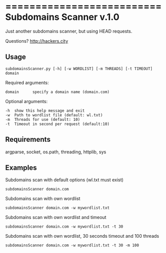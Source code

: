 ==========================
Subdomains Scanner v.1.0
==========================

Just another subdomains scanner, but using HEAD requests.

Questions? http://hackers.city


Usage
-----

    subdomainsScanner.py [-h] [-w WORDLIST] [-m THREADS] [-t TIMEOUT] domain

Required arguments:

    domain      specify a domain name (domain.com)

Optional arguments:

    -h  show this help message and exit
    -w  Path to wordlist file (default: wl.txt)
    -m  Threads for use (default: 10)
    -t  Timeout in second per request (default:10)


Requirements
-----
argparse, socket, os.path, threading, httplib, sys

Examples
-----

Subdomains scan with default options (wl.txt must exist)

    subdomainsScanner domain.com

Subdomains scan with own wordlist

    subdomainsScanner domain.com -w mywordlist.txt

Subdomains scan with own wordlist and timeout

    subdomainsScanner domain.com -w mywordlist.txt -t 30

Subdomains scan with own wordlist, 30 seconds timeout and 100 threads

    subdomainsScanner domain.com -w mywordlist.txt -t 30 -m 100

